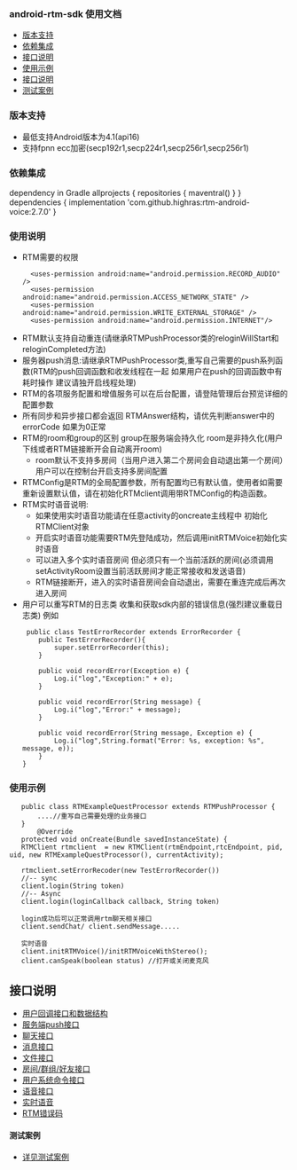### android-rtm-sdk 使用文档
- [版本支持](#版本支持)
- [依赖集成](#依赖集成)
- [接口说明](#使用说明)
- [使用示例](#使用示例)
- [接口说明](#接口说明)
- [测试案例](#测试案例)

### 版本支持
- 最低支持Android版本为4.1(api16)
- 支持fpnn ecc加密(secp192r1,secp224r1,secp256r1,secp256r1)

### 依赖集成
 dependency in Gradle
    allprojects {
            repositories {
                maventral()
            }
        }
    dependencies {
        implementation 'com.github.highras:rtm-android-voice:2.7.0'
    }
### 使用说明
- RTM需要的权限
  ~~~
    <uses-permission android:name="android.permission.RECORD_AUDIO" />
    <uses-permission android:name="android.permission.ACCESS_NETWORK_STATE" />
    <uses-permission android:name="android.permission.WRITE_EXTERNAL_STORAGE" />
    <uses-permission android:name="android.permission.INTERNET"/>
    ~~~
- RTM默认支持自动重连(请继承RTMPushProcessor类的reloginWillStart和reloginCompleted方法) 
- 服务器push消息:请继承RTMPushProcessor类,重写自己需要的push系列函数(RTM的push回调函数和收发线程在一起 如果用户在push的回调函数中有耗时操作 建议请独开启线程处理)
- RTM的各项服务配置和增值服务可以在后台配置，请登陆管理后台预览详细的配置参数
- 所有同步和异步接口都会返回 RTMAnswer结构，请优先判断answer中的errorCode 如果为0正常
- RTM的room和group的区别 group在服务端会持久化 room是非持久化(用户下线或者RTM链接断开会自动离开room)
  - room默认不支持多房间（当用户进入第二个房间会自动退出第一个房间） 用户可以在控制台开启支持多房间配置
- RTMConfig是RTM的全局配置参数，所有配置均已有默认值，使用者如需要重新设置默认值，请在初始化RTMclient调用带RTMConfig的构造函数。
- RTM实时语音说明:
  - 如果使用实时语音功能请在任意activity的oncreate主线程中 初始化RTMClient对象
  - 开启实时语音功能需要RTM先登陆成功，然后调用initRTMVoice初始化实时语音
  - 可以进入多个实时语音房间 但必须只有一个当前活跃的房间(必须调用setActivityRoom设置当前活跃房间才能正常接收和发送语音)
  - RTM链接断开，进入的实时语音房间会自动退出，需要在重连完成后再次进入房间
- 用户可以重写RTM的日志类 收集和获取sdk内部的错误信息(强烈建议重载日志类) 例如
    ~~~
     public class TestErrorRecorder extends ErrorRecorder {
        public TestErrorRecorder(){
            super.setErrorRecorder(this);
        }
    
        public void recordError(Exception e) {
            Log.i("log","Exception:" + e);
        }
    
        public void recordError(String message) {
            Log.i("log","Error:" + message);
        }
    
        public void recordError(String message, Exception e) {
            Log.i("log",String.format("Error: %s, exception: %s", message, e));
        }
    }
    ~~~

### 使用示例
 ~~~
    public class RTMExampleQuestProcessor extends RTMPushProcessor {
        ....//重写自己需要处理的业务接口
    }
        @Override
    protected void onCreate(Bundle savedInstanceState) {
    RTMClient rtmclient  = new RTMClient(rtmEndpoint,rtcEndpoint, pid, uid, new RTMExampleQuestProcessor(), currentActivity);
    
    rtmclient.setErrorRecoder(new TestErrorRecorder())
    //-- sync
    client.login(String token)
    //-- Async
    client.login(loginCallback callback, String token)
    
    login成功后可以正常调用rtm聊天相关接口
    client.sendChat/ client.sendMessage.....

    实时语音
    client.initRTMVoice()/initRTMVoiceWithStereo();
    client.canSpeak(boolean status) //打开或关闭麦克风
~~~

##  接口说明
- [用户回调接口和数据结构](doc-zh/RTMUserInterface.md)
- [服务端push接口](doc-zh/RTMPush.md)
- [聊天接口](doc-zh/RTMChat.md)
- [消息接口](doc-zh/RTMessage.md)
- [文件接口](doc-zh/RTMFile.md)
- [房间/群组/好友接口](doc-zh/RTMRelationship.md)
- [用户系统命令接口](doc-zh/RTMUserSystem.md)
- [语音接口](doc-zh/RTMAudio.md)
- [实时语音](doc-zh/RTC.md)
- [RTM错误码](doc-zh/ErrorCode.md)


#### 测试案例
- [详见测试案例](app/src/main/java/com/rtm)
